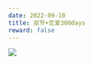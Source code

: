 ```yaml
---
date: 2022-09-10
title: 双节+恋爱300days
reward: false
---
```

![](https://surplus-1311636487.cos.ap-beijing.myqcloud.com/retouch_2022071201075019.jpg)
